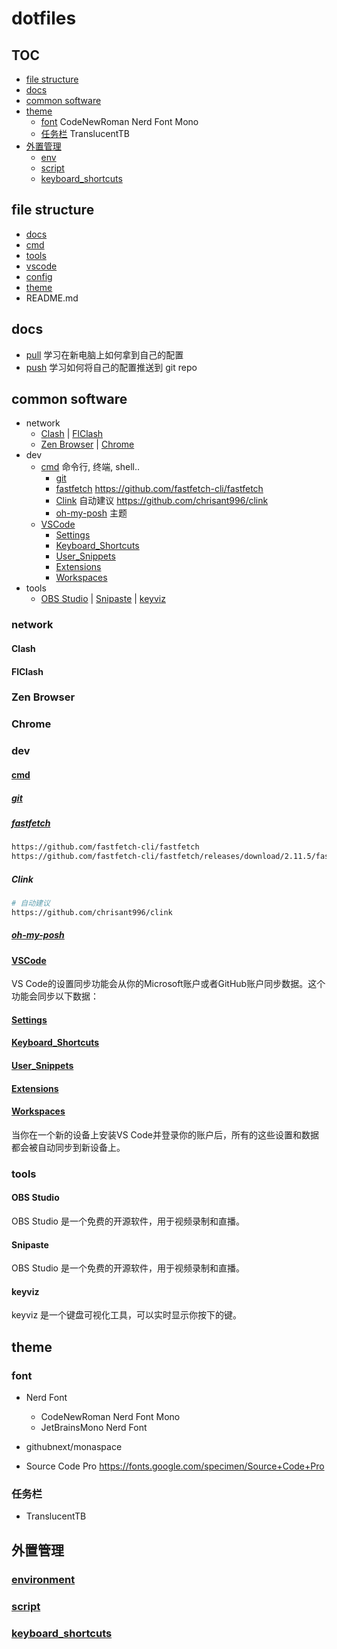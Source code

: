 # dotfiles

## TOC

- [file structure](#file-structure)
- [docs](#docs)
- [common software](#common-software)
- [theme](#theme)
  - [font](#font) CodeNewRoman Nerd Font Mono
  - [任务栏](#任务栏) TranslucentTB
- [外置管理](#外置管理)
  - [env](#environment)
  - [script](#script)
  - [keyboard_shortcuts](#keyboard_shortcuts)

## file structure

- [docs](/docs/README.md)
- [cmd](/cmd/README.md)
- [tools](/tools/README.md)
- [vscode](/vscode/README.md)
- [config](/config/README.md)
- [theme](/theme/README.md)
- README.md

## docs

- [pull](docs/pull.md) 学习在新电脑上如何拿到自己的配置
- [push](docs/push.md) 学习如何将自己的配置推送到 git repo

## common software

- network
  - [Clash](#clash) | [FlClash](#flclash)
  - [Zen Browser](#zen-browser) | [Chrome](#chrome)
- dev
  - [cmd](#cmd) 命令行, 终端, shell..
    - [git](#git)
    - [fastfetch](#fastfetch) https://github.com/fastfetch-cli/fastfetch
    - [Clink](#clink) 自动建议 https://github.com/chrisant996/clink
    - [oh-my-posh](#oh-my-posh) 主题
  - [VSCode](#vscode)
    - [Settings](#settings)
    - [Keyboard_Shortcuts](#keyboard_shortcuts)
    - [User_Snippets](#user_snippets)
    - [Extensions](#extensions)
    - [Workspaces](#workspaces)
- tools
  - [OBS Studio](#obs-studio) | [Snipaste](#snipaste) | [keyviz](#keyviz)

### network

#### Clash

#### FlClash

### Zen Browser

### Chrome

### dev

#### [cmd](/cmd/README.md)

##### [git](/cmd/git/README.md)

##### [fastfetch](/tools/fastfetch/README.md)

```sh
https://github.com/fastfetch-cli/fastfetch
https://github.com/fastfetch-cli/fastfetch/releases/download/2.11.5/fastfetch-windows-amd64.7z
```

##### Clink

```sh
# 自动建议
https://github.com/chrisant996/clink
```

##### [oh-my-posh](/terminal/oh-my-posh/README.md)

#### [VSCode](/vscode/README.md)

VS Code的设置同步功能会从你的Microsoft账户或者GitHub账户同步数据。这个功能会同步以下数据：

#### [Settings](/vscode/Settings/README.md)

#### [Keyboard_Shortcuts](/vscode/Keyboard_Shortcuts/README.md)

#### [User_Snippets](/vscode/User_Snippets/README.md)

#### [Extensions](/vscode/Extensions/README.md)

#### [Workspaces](/vscode/Workspaces/README.md)

当你在一个新的设备上安装VS Code并登录你的账户后，所有的这些设置和数据都会被自动同步到新设备上。

### tools

#### OBS Studio

OBS Studio 是一个免费的开源软件，用于视频录制和直播。

#### Snipaste

OBS Studio 是一个免费的开源软件，用于视频录制和直播。

#### keyviz

keyviz 是一个键盘可视化工具，可以实时显示你按下的键。

## theme

### font

- Nerd Font
  - CodeNewRoman Nerd Font Mono
  - JetBrainsMono Nerd Font

- githubnext/monaspace

- Source Code Pro https://fonts.google.com/specimen/Source+Code+Pro

### 任务栏

- TranslucentTB

## 外置管理

### [environment](github.com/Nahida-aa/env)

### [script](github.com/Nahida-aa/script)

### [keyboard_shortcuts](github.com/Nahida-aa/keyboard_shortcuts)
